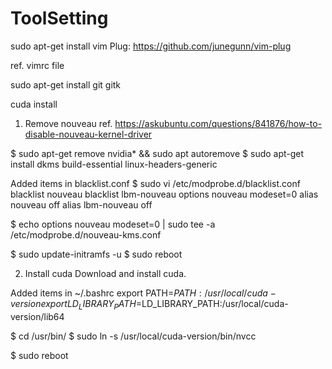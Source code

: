 # ToolSetting

sudo apt-get install vim
Plug: https://github.com/junegunn/vim-plug

ref. vimrc file


sudo apt-get install git gitk

cuda install
1. Remove nouveau 
ref. https://askubuntu.com/questions/841876/how-to-disable-nouveau-kernel-driver

$ sudo apt-get remove nvidia* && sudo apt autoremove
$ sudo apt-get install dkms build-essential linux-headers-generic

Added items in blacklist.conf
$ sudo vi /etc/modprobe.d/blacklist.conf
blacklist nouveau
blacklist lbm-nouveau
options nouveau modeset=0
alias nouveau off
alias lbm-nouveau off

$ echo options nouveau modeset=0 | sudo tee -a /etc/modprobe.d/nouveau-kms.conf

$ sudo update-initramfs -u
$ sudo reboot

2. Install cuda
Download and install cuda.

Added items in ~/.bashrc
export PATH=$PATH:/usr/local/cuda-version
export LD_LIBRARY_PATH=$LD_LIBRARY_PATH:/usr/local/cuda-version/lib64

$ cd /usr/bin/
$ sudo ln -s /usr/local/cuda-version/bin/nvcc

$ sudo reboot
